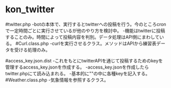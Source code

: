 kon_twitter
===========
#twitter.php
-botの本体で、実行するとtwitterへの投稿を行う。今のところcronで一定時間ごとに実行させているが他のやり方を検討中。
-機能はtwitterに投稿することのみ。時間によって投稿内容を判別。データ処理はAPI側にまわしている。
#Curl.class.php
-curlを実行させるクラス。メソッドはAPIから練習表データを受ける処理のみ。

#access_key.json.dist
-これをもとにtwitterAPIを通じて投稿するためのkeyを管理するaccess_key.jsonを作成する。
-access_key.jsonを作成したらtwitter.phpにて読み込まれる。
-基本的に""の中に各種keyを記入する。
#Weather.class.php
-気象情報を参照するクラス。
